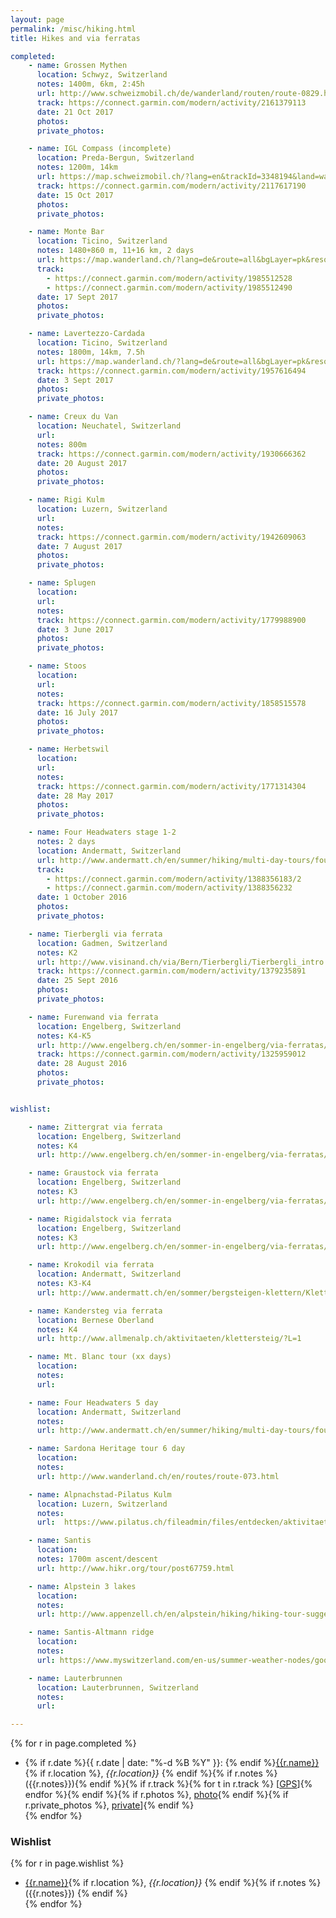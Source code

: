 ```yaml
---
layout: page
permalink: /misc/hiking.html
title: Hikes and via ferratas

completed:
    - name: Grossen Mythen
      location: Schwyz, Switzerland
      notes: 1400m, 6km, 2:45h
      url: http://www.schweizmobil.ch/de/wanderland/routen/route-0829.html
      track: https://connect.garmin.com/modern/activity/2161379113
      date: 21 Oct 2017
      photos:
      private_photos:

    - name: IGL Compass (incomplete)
      location: Preda-Bergun, Switzerland
      notes: 1200m, 14km
      url: https://map.schweizmobil.ch/?lang=en&trackId=3348194&land=wanderland&route=all&layers=Wanderwegnetz
      track: https://connect.garmin.com/modern/activity/2117617190
      date: 15 Oct 2017
      photos:
      private_photos:

    - name: Monte Bar
      location: Ticino, Switzerland
      notes: 1480+860 m, 11+16 km, 2 days
      url: https://map.wanderland.ch/?lang=de&route=all&bgLayer=pk&resolution=10&E=2705770&N=1120543&trackId=3874842&layers=Wanderland
      track:
        - https://connect.garmin.com/modern/activity/1985512528
        - https://connect.garmin.com/modern/activity/1985512490
      date: 17 Sept 2017
      photos:
      private_photos:

    - name: Lavertezzo-Cardada
      location: Ticino, Switzerland
      notes: 1800m, 14km, 7.5h
      url: https://map.wanderland.ch/?lang=de&route=all&bgLayer=pk&resolution=10&E=2705770&N=1120543&trackId=3874842&layers=Wanderland
      track: https://connect.garmin.com/modern/activity/1957616494
      date: 3 Sept 2017
      photos:
      private_photos:

    - name: Creux du Van
      location: Neuchatel, Switzerland
      url:
      notes: 800m
      track: https://connect.garmin.com/modern/activity/1930666362
      date: 20 August 2017
      photos:
      private_photos:

    - name: Rigi Kulm
      location: Luzern, Switzerland
      url:
      notes:
      track: https://connect.garmin.com/modern/activity/1942609063
      date: 7 August 2017
      photos:
      private_photos:

    - name: Splugen
      location:
      url:
      notes:
      track: https://connect.garmin.com/modern/activity/1779988900
      date: 3 June 2017
      photos:
      private_photos:

    - name: Stoos
      location:
      url:
      notes:
      track: https://connect.garmin.com/modern/activity/1858515578
      date: 16 July 2017
      photos:
      private_photos:

    - name: Herbetswil
      location:
      url:
      notes:
      track: https://connect.garmin.com/modern/activity/1771314304
      date: 28 May 2017
      photos:
      private_photos:

    - name: Four Headwaters stage 1-2
      notes: 2 days
      location: Andermatt, Switzerland
      url: http://www.andermatt.ch/en/summer/hiking/multi-day-tours/four-headwaters-trail2#skip
      track:
        - https://connect.garmin.com/modern/activity/1388356183/2
        - https://connect.garmin.com/modern/activity/1388356232
      date: 1 October 2016
      photos:
      private_photos:

    - name: Tierbergli via ferrata
      location: Gadmen, Switzerland
      notes: K2
      url: http://www.visinand.ch/via/Bern/Tierbergli/Tierbergli_intro.htm
      track: https://connect.garmin.com/modern/activity/1379235891
      date: 25 Sept 2016
      photos:
      private_photos:

    - name: Furenwand via ferrata
      location: Engelberg, Switzerland
      notes: K4-K5
      url: http://www.engelberg.ch/en/sommer-in-engelberg/via-ferratas/fuerenwand/
      track: https://connect.garmin.com/modern/activity/1325959012
      date: 28 August 2016
      photos:
      private_photos:


wishlist:

    - name: Zittergrat via ferrata
      location: Engelberg, Switzerland
      notes: K4
      url: http://www.engelberg.ch/en/sommer-in-engelberg/via-ferratas/zittergrat/

    - name: Graustock via ferrata
      location: Engelberg, Switzerland
      notes: K3
      url: http://www.engelberg.ch/en/sommer-in-engelberg/via-ferratas/graustock/

    - name: Rigidalstock via ferrata
      location: Engelberg, Switzerland
      notes: K3
      url: http://www.engelberg.ch/en/sommer-in-engelberg/via-ferratas/rigidalstock/

    - name: Krokodil via ferrata
      location: Andermatt, Switzerland
      notes: K3-K4
      url: http://www.andermatt.ch/en/sommer/bergsteigen-klettern/Klettersteig-Bergsee

    - name: Kandersteg via ferrata
      location: Bernese Oberland
      notes: K4
      url: http://www.allmenalp.ch/aktivitaeten/klettersteig/?L=1

    - name: Mt. Blanc tour (xx days)
      location:
      notes:
      url:

    - name: Four Headwaters 5 day
      location: Andermatt, Switzerland
      notes:
      url: http://www.andermatt.ch/en/summer/hiking/multi-day-tours/four-headwaters-trail2#skip

    - name: Sardona Heritage tour 6 day
      location:
      notes:
      url: http://www.wanderland.ch/en/routes/route-073.html

    - name: Alpnachstad-Pilatus Kulm
      location: Luzern, Switzerland
      notes:
      url:  https://www.pilatus.ch/fileadmin/files/entdecken/aktivitaeten/wandern-am-pilatus/1.1.1.3_Wandern_am_Pilatus_5.pdf

    - name: Santis
      location:
      notes: 1700m ascent/descent
      url: http://www.hikr.org/tour/post67759.html

    - name: Alpstein 3 lakes
      location:
      notes:
      url: http://www.appenzell.ch/en/alpstein/hiking/hiking-tour-suggestions/the-mountain-lakes-of-the-alpstein.html

    - name: Santis-Altmann ridge
      location:
      notes:
      url: https://www.myswitzerland.com/en-us/summer-weather-nodes/good_weather_summer/adventure-weather-summer/adventure-sports-summer/hiking-outdoor/panorama-trails/hiking-the-ridge-between-mts-saentis-and-altmann.html

    - name: Lauterbrunnen
      location: Lauterbrunnen, Switzerland
      notes:
      url:

---
```


{% for r in page.completed %}
- {% if r.date %}{{ r.date | date: "%-d %B %Y"  }}: {% endif %}[{{r.name}}]({{r.url}}){% if r.location %}, *{{r.location}}* {% endif %}{% if r.notes %} ({{r.notes}}){% endif %}{% if r.track %}{% for t in r.track %} [[GPS]({{t}})]{% endfor %}{% endif %}{% if r.photos %}, [photo]({{r.photos}}){% endif %}{% if r.private_photos %}, [private]({{r.private_photos}})]{% endif %}<br />{% endfor %}

### Wishlist
{% for r in page.wishlist %}
- [{{r.name}}]({{r.url}}){% if r.location %}, *{{r.location}}* {% endif %}{% if r.notes %} ({{r.notes}}) {% endif %}<br />{% endfor %}
